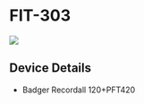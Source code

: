 # FIT-303

![](../images/device_images/unknown.jpg)

## Device Details
+ Badger Recordall 120+PFT420

